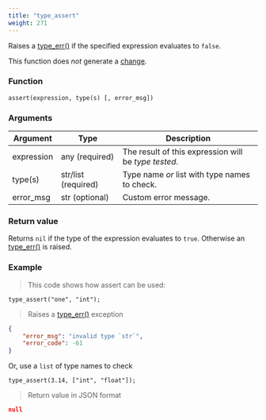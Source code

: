 ```yaml
---
title: "type_assert"
weight: 271
---
```


Raises a [type_err()](../../errors/type_err) if the specified expression evaluates to `false`.

This function does *not* generate a [change](../../overview/changes).

### Function

`assert(expression, type(s) [, error_msg])`

### Arguments

Argument | Type | Description
-------- | ---- | -----------
expression | any (required) | The result of this expression will be *type tested*.
type(s) | str/list (required) | Type name *or* list with type names to check.
error_msg | str (optional) | Custom error message.

### Return value

Returns `nil` if the type of the expression evaluates to `true`. Otherwise
an [type_err()](../../errors/type_err) is raised.

### Example

> This code shows how assert can be used:

```thingsdb,should_err
type_assert("one", "int");
```

> Raises a [type_err()](../../errors/type_err) exception

```json
{
    "error_msg": "invalid type `str`",
    "error_code": -61
}
```

Or, use a `list` of type names to check

```thingsdb,json_response
type_assert(3.14, ["int", "float"]);
```

> Return value in JSON format

```json
null
```
